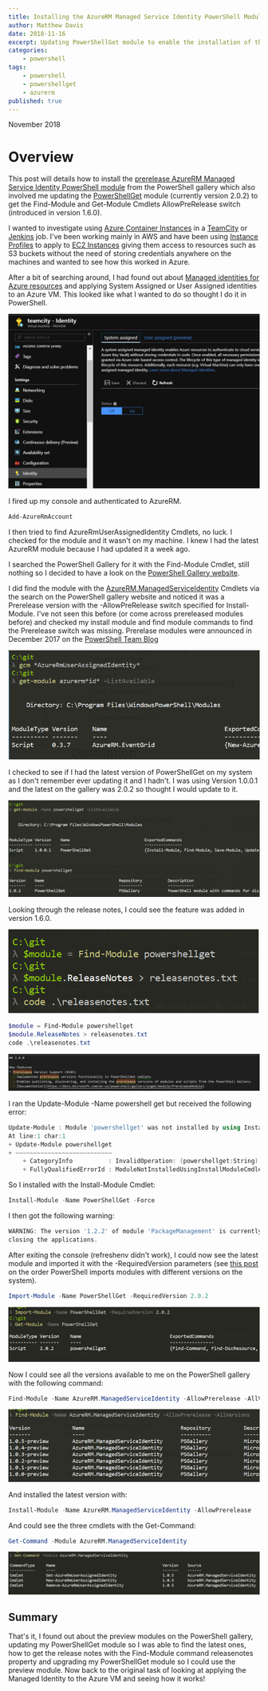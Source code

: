 ```yaml
---
title: Installing the AzureRM Managed Service Identity PowerShell Module
author: Matthew Davis
date: 2018-11-16
excerpt: Updating PowerShellGet module to enable the installation of the prerelease module for AzureRM
categories: 
    - powershell
tags:
    - powershell
    - powershellget
    - azurerm
published: true
---
```

November 2018

# Overview

This post will details how to install the [prerelease AzureRM Managed Service Identity PowerShell module] from the PowerShell gallery which also involved me updating the [PowerShellGet] module (currently version 2.0.2) to get the Find-Module and Get-Module Cmdlets AllowPreRelease switch (introduced in version 1.6.0).

I wanted to investigate using [Azure Container Instances] in a [TeamCity] or [Jenkins] job. I've been working mainly in AWS and have been using [Instance Profiles] to apply to [EC2 Instances] giving them access to resources such as S3 buckets without the need of storing credentials anywhere on the machines and wanted to see how this worked in Azure.

After a bit of searching around, I had found out about [Managed identities for Azure resources] and applying System Assigned or User Assigned identities to an Azure VM. This looked like what I wanted to do so thought I do it in PowerShell.

![VM Identity blade via the portal](/images/install-managed-service-identity-module/vm-identity.png)

I fired up my console and authenticated to AzureRM.

```powershell
Add-AzureRmAccount
```

I then tried to find AzureRmUserAssignedIdentity Cmdlets, no luck. I checked for the module and it wasn't on my machine. I knew I had the latest AzureRM module because I had updated it a week ago.

I searched the PowerShell Gallery for it with the Find-Module Cmdlet, still nothing so I decided to have a look on the [PowerShell Gallery website].

I did find the module with the [AzureRM.ManagedServiceIdentity] Cmdlets via the search on the PowerShell gallery website and noticed it was a Prerelease version with the -AllowPreRelease switch specified for Install-Module. I've not seen this before (or come across prereleased modules before) and checked my install module and find module commands to find the Prerelease switch was missing. Prerelase modules were announced in December 2017 on the [PowerShell Team Blog]

![Find-Module with no prerelease switch](/images/install-managed-service-identity-module/module-search.png)

I checked to see if I had the latest version of PowerShellGet on my system as I don't remember ever updating it and I hadn't. I was using Version 1.0.0.1 and the latest on the gallery was 2.0.2 so thought I would update to it.

![Showing the latest version of PowerShellget from the PowerShell gallery](/images/install-managed-service-identity-module/latest-psget-module.png)

Looking through the release notes, I could see the feature was added in version 1.6.0.

![Getting the release notes for the module](/images/install-managed-service-identity-module/release-notes.png)

```powershell
$module = Find-Module powershellget
$module.ReleaseNotes > releasenotes.txt
code .\releasenotes.txt
```

![Release notes shown in vscode](/images/install-managed-service-identity-module/release-notes1.png)

I ran the Update-Module -Name powershell get but received the following error:

```powershell
Update-Module : Module 'powershellget' was not installed by using Install-Module, so it cannot be updated.
At line:1 char:1
+ Update-Module powershellget
+ ~~~~~~~~~~~~~~~~~~~~~~~~~~~
    + CategoryInfo          : InvalidOperation: (powershellget:String) [Write-Error], WriteErrorException
    + FullyQualifiedErrorId : ModuleNotInstalledUsingInstallModuleCmdlet,Update-Module
```

So I installed with the Install-Module Cmdlet:

```powershell
Install-Module -Name PowerShellGet -Force
```

I then got the following warning:

```powershell
WARNING: The version '1.2.2' of module 'PackageManagement' is currently in use. Retry the operation after
closing the applications.
```

After exiting the console (refreshenv didn't work), I could now see the latest module and imported it with the -RequiredVersion parameters (see [this post] on the order PowerShell imports modules with different versions on the system).

```powershell
Import-Module -Name PowerShellGet -RequiredVersion 2.0.2
```

![Importing version 2.0.2 of PowerShellGet with Import-Module cmdlet](/images/install-managed-service-identity-module/ps-get-2-0-2.png)

Now I could see all the versions available to me on the PowerShell gallery with the following command:

```powershell
Find-Module -Name AzureRM.ManagedServiceIdentity -AllowPrerelease -AllVersions
```

![Finding all the versions of the module from the gallery](/images/install-managed-service-identity-module/find-module-prerelease.png)

And installed the latest version with:

```powershell
Install-Module -Name AzureRM.ManagedServiceIdentity -AllowPrerelease
```

And could see the three cmdlets with the Get-Command:

```powershell
Get-Command -Module AzureRM.ManagedServiceIdentity
```

![Output of Get-Command](/images/install-managed-service-identity-module/get-command.png)

## Summary

That's it, I found out about the preview modules on the PowerShell gallery, updating my PowerShellGet module so I was able to find the latest ones, how to get the release notes with the Find-Module command releasenotes property and upgrading my PowerShellGet module so I could use the preview module. Now back to the original task of looking at applying the Managed Identity to the Azure VM and seeing how it works!

[PowerShellGet]: https://www.powershellgallery.com/packages/PowerShellGet/2.0.2
[Azure Container Instances]: https://azure.microsoft.com/en-ca/services/container-instances/
[Instance Profiles]: https://docs.aws.amazon.com/IAM/latest/UserGuide/id_roles_use_switch-role-ec2_instance-profiles.html
[EC2 instances]: https://aws.amazon.com/ec2/
[TeamCity]: https://www.jetbrains.com/teamcity/
[Jenkins]: https://jenkins.io/
[Managed identities for Azure resources]: https://docs.microsoft.com/en-us/azure/active-directory/managed-identities-azure-resources/overview
[PowerShell Team Blog]: https://blogs.msdn.microsoft.com/powershell/2017/12/05/prerelease-versioning-added-to-powershellget-and-powershell-gallery/
[PowerShell Gallery website]: https://www.powershellgallery.com
[AzureRM.ManagedServiceIdentity]: https://docs.microsoft.com/en-us/powershell/module/azurerm.managedserviceidentity/?view=azurermps-6.12.0
[prerelease AzureRM Managed Service Identity PowerShell module]: https://www.powershellgallery.com/packages/AzureRM.ManagedServiceIdentity/1.0.5-preview
[this post]: https://info.sapien.com/index.php/scripting/scripting-modules/which-version-does-import-module-import